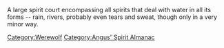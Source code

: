 A large spirit court encompassing all spirits that deal with water in
all its forms -- rain, rivers, probably even tears and sweat, though
only in a very minor way.

[Category:Werewolf](Category:Werewolf "wikilink") [Category:Angus'
Spirit Almanac](Category:Angus'_Spirit_Almanac "wikilink")